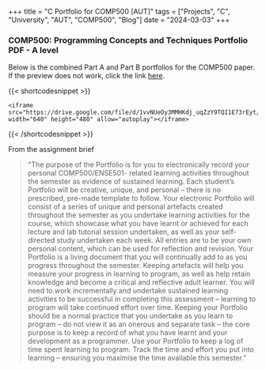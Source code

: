 +++
title = "C Portfolio for COMP500 [AUT]"
tags = ["Projects", "C", "University", "AUT", "COMP500", "Blog"]
date = "2024-03-03"
+++

### COMP500: Programming Concepts and Techniques Portfolio PDF - A level

Below is the combined Part A and Part B portfolios for the COMP500 paper. If the preview does not work, click the link [here](https://drive.google.com/file/d/1vvNUeOy3MMHKdj_uqZzY9TQI1E73rEyt/view).

{{< shortcodesnippet >}}

    <iframe src="https://drive.google.com/file/d/1vvNUeOy3MMHKdj_uqZzY9TQI1E73rEyt/preview" width="640" height="480" allow="autoplay"></iframe>

{{< /shortcodesnippet >}}

From the assignment brief

> "The purpose of the Portfolio is for you to electronically record your personal COMP500/ENSE501-
related learning activities throughout the semester as evidence of sustained learning. Each student’s
Portfolio will be creative, unique, and personal – there is no prescribed, pre-made template to follow. Your electronic Portfolio will consist of a series of unique and personal artefacts created throughout
the semester as you undertake learning activities for the course, which showcase what you have
learnt or achieved for each lecture and lab tutorial session undertaken, as well as your self-directed
study undertaken each week. All entries are to be your own personal content, which can be used for
reflection and revision. Your Portfolio is a living document that you will continually add to as you
progress throughout the semester. Keeping artefacts will help you measure your progress in learning
to program, as well as help retain knowledge and become a critical and reflective adult learner.
You will need to work incrementally and undertake sustained learning activities to be successful in
completing this assessment – learning to program will take continued effort over time. Keeping your
Portfolio should be a normal practice that you undertake as you learn to program – do not view it as
an onerous and separate task – the core purpose is to keep a record of what you have learnt and
your development as a programmer. Use your Portfolio to keep a log of time spent learning to
program. Track the time and effort you put into learning – ensuring you maximise the time available
this semester."
